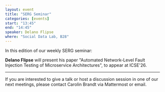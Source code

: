 ```yaml
---
layout: event
title: "SERG Seminar"
categories: [events]
start: "13:45"
end: "14:45"
speaker: Delano Flipse
where: "Social Data Lab, B28"
---
```


In this edition of our weekly SERG seminar:

**Delano Flipse** will present his paper "Automated Network-Level Fault Injection Testing of Microservice Architectures", to appear at ICSE'26.

---
If you are interested to give a talk or host a discussion session in one of our next meetings, please contact Carolin Brandt via Mattermost or email.

